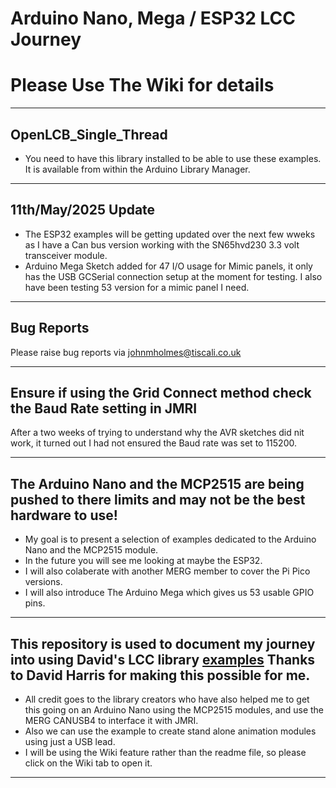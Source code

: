 # Arduino Nano, Mega / ESP32 LCC Journey

# Please Use The Wiki for details

----

## OpenLCB_Single_Thread

- You need to have this library installed to be able to use these examples. It is available from within the Arduino Library Manager.

----

## 11th/May/2025 Update

- The ESP32 examples will be getting updated over the next few wweks as I have a Can bus version working with the SN65hvd230 3.3 volt transceiver module.
- Arduino Mega Sketch added for 47 I/O usage for Mimic panels, it only has the USB GCSerial connection setup at the moment for testing. I also have been testing 53 version for a mimic panel I need.

----


## Bug Reports 

Please raise bug reports via johnmholmes@tiscali.co.uk

----


## Ensure if using the Grid Connect method check the Baud Rate setting in JMRI

After a two weeks of trying to understand why the AVR sketches did nit work, it turned out I had not ensured the Baud rate was set to 115200.

----


## The Arduino Nano and the MCP2515 are being pushed to there limits and may not be the best hardware to use!

- My goal is to present a selection of examples dedicated to the Arduino Nano and the MCP2515 module.
- In the future you will see me looking at maybe the ESP32.
- I will also colaberate with another MERG member to cover the Pi Pico versions.
- I will also introduce The Arduino Mega which gives us 53 usable GPIO pins.

----

## This repository is used to document my journey into using David's LCC library [examples](https://github.com/openlcb/OpenLCB_Single_Thread) Thanks to David Harris for making this possible for me.

- All credit goes to the library creators who have also helped me to get this going on an Arduino Nano using the MCP2515 modules, and use the MERG CANUSB4 to interface it with JMRI.
- Also we can use the example to create stand alone animation modules using just a USB lead.
- I will be using the Wiki feature rather than the readme file, so please click on the Wiki tab to open it.

----





